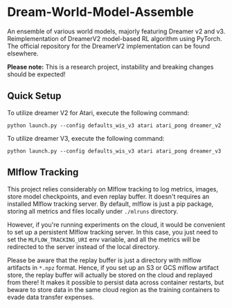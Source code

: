 # Dream-World-Model-Assemble
An ensemble of various world models, majorly featuring Dreamer v2 and v3. Reimplementation of DreamerV2 model-based RL algorithm using PyTorch. The official repository for the DreamerV2 implementation can be found elsewhere.

**Please note:** This is a research project, instability and breaking changes should be expected!

## Quick Setup
To utilize dreamer V2 for Atari, execute the following command:

```python launch.py --config defaults_wis_v3 atari atari_pong dreamer_v2```

To utilize dreamer V3, execute the following command:

```python launch.py --config defaults_wis_v3 atari atari_pong dreamer_v3```

## Mlflow Tracking
This project relies considerably on Mlflow tracking to log metrics, images, store model checkpoints, and even replay buffer. It doesn't requires an installed Mlflow tracking server. By default, mlflow is just a pip package, storing all metrics and files locally under `./mlruns` directory.

However, if you're running experiments on the cloud, it would be convenient to set up a persistent Mlflow tracking server. In this case, you just need to set the `MLFLOW_TRACKING_URI` env variable, and all the metrics will be redirected to the server instead of the local directory.

Please be aware that the replay buffer is just a directory with mlflow artifacts in `*.npz` format. Hence, if you set up an S3 or GCS mlflow artifact store, the replay buffer will actually be stored on the cloud and replayed from there! It makes it possible to persist data across container restarts, but beware to store data in the same cloud region as the training containers to evade data transfer expenses.